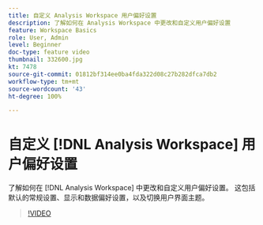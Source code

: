 ```yaml
---
title: 自定义 Analysis Workspace 用户偏好设置
description: 了解如何在 Analysis Workspace 中更改和自定义用户偏好设置
feature: Workspace Basics
role: User, Admin
level: Beginner
doc-type: feature video
thumbnail: 332600.jpg
kt: 7478
source-git-commit: 01812bf314ee0ba4fda322d08c27b282dfca7db2
workflow-type: tm+mt
source-wordcount: '43'
ht-degree: 100%

---
```



# 自定义 [!DNL Analysis Workspace] 用户偏好设置

了解如何在 [!DNL Analysis Workspace] 中更改和自定义用户偏好设置。 这包括默认的常规设置、显示和数据偏好设置，以及切换用户界面主题。

>[!VIDEO](https://video.tv.adobe.com/v/332600/?quality=12&learn=on)
